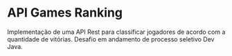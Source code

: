 # API Games Ranking

Implementação de uma API Rest para classificar jogadores de acordo com a quantidade de vitórias. 
Desafio em andamento de processo seletivo Dev Java.